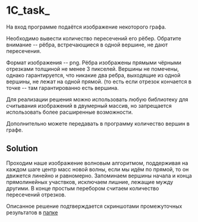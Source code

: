# 1C_task_

На вход программе подаётся изображение некоторого графа.

Необходимо вывести количество пересечений его рёбер. Обратите внимание -- рёбра, встречающиеся в одной вершине, не дают пересечения. 

Формат изображения -- png. Рёбра изображены прямыми чёрными отрезками толщиной не менее 3 пикселей. Вершины не помечены, однако гарантируется, что никакие два ребра, выходящие из одной вершины, не лежат на одной прямой. (то есть если отрезок кончается в точке -- там гарантированно есть вершина. 

Для реализации решения можно использовать любую библиотеку для считывания изображений в двумерный массив, но запрещается использовать более расширенные возможности. 

Дополнительно можете передавать в программу количество вершин в графе.

## Solution

Проходим наше изображение волновым алгоритмом, поддерживая на каждом шаге центр масс новой волны, если мы идём по прямой, то он движется линейно и равномерно. Запоминаем вершины начала и конца прямолинейных участвков, исключаем лишние, лежащие мужду другими. В конце простым перебором считаем количество пересечений отрезков.

Описанное решение подтверждается скриншотами промежуточных результатов в [папке](/1C_task_/img)
